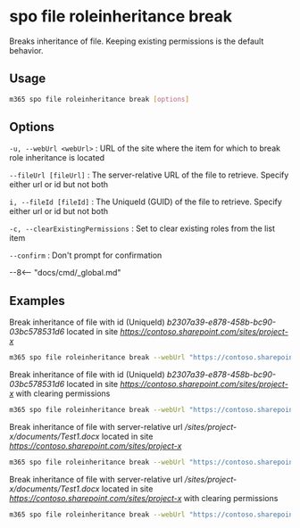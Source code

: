 # spo file roleinheritance break

Breaks inheritance of file. Keeping existing permissions is the default behavior.

## Usage

```sh
m365 spo file roleinheritance break [options]
```

## Options

`-u, --webUrl <webUrl>`
: URL of the site where the item for which to break role inheritance is located

`--fileUrl [fileUrl]`
: The server-relative URL of the file to retrieve. Specify either url or id but not both

`i, --fileId [fileId]`
: The UniqueId (GUID) of the file to retrieve. Specify either url or id but not both

`-c, --clearExistingPermissions`
: Set to clear existing roles from the list item

`--confirm`
: Don't prompt for confirmation

--8<-- "docs/cmd/_global.md"

## Examples

Break inheritance of file with id (UniqueId) _b2307a39-e878-458b-bc90-03bc578531d6_ located in site _https://contoso.sharepoint.com/sites/project-x_

```sh
m365 spo file roleinheritance break --webUrl "https://contoso.sharepoint.com/sites/project-x" --fileId "b2307a39-e878-458b-bc90-03bc578531d6"
```

Break inheritance of file with id (UniqueId) _b2307a39-e878-458b-bc90-03bc578531d6_ located in site _https://contoso.sharepoint.com/sites/project-x_ with clearing permissions 

```sh
m365 spo file roleinheritance break --webUrl "https://contoso.sharepoint.com/sites/project-x" --fileId "b2307a39-e878-458b-bc90-03bc578531d6" --clearExistingPermissions
```

Break inheritance of file with server-relative url _/sites/project-x/documents/Test1.docx_ located in site _https://contoso.sharepoint.com/sites/project-x_

```sh
m365 spo file roleinheritance break --webUrl "https://contoso.sharepoint.com/sites/project-x" --fileUrl "/sites/project-x/documents/Test1.docx"
```

Break inheritance of file with server-relative url _/sites/project-x/documents/Test1.docx_ located in site _https://contoso.sharepoint.com/sites/project-x_ with clearing permissions 

```sh
m365 spo file roleinheritance break --webUrl "https://contoso.sharepoint.com/sites/project-x" --fileUrl "/sites/project-x/documents/Test1.docx" --clearExistingPermissions
```
